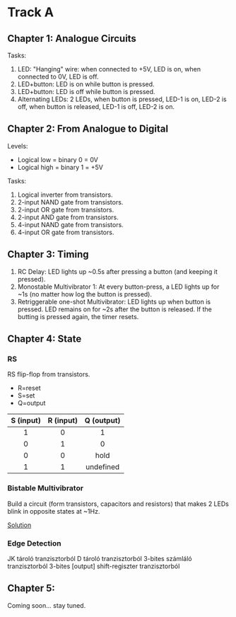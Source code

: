 # Track A

## Chapter 1: Analogue Circuits
Tasks:

1. LED: "Hanging" wire: when connected to +5V, LED is on, when connected to 0V, LED is off.
2. LED+button: LED is on while button is pressed.
3. LED+button: LED is off while button is pressed.
4. Alternating LEDs: 2 LEDs, when button is pressed, LED-1 is on, LED-2 is off, when button is released, LED-1 is off, LED-2 is on.

## Chapter 2: From Analogue to Digital
Levels:

*  Logical low = binary 0 = 0V
*  Logical high = binary 1 = +5V

Tasks:

1. Logical inverter from transistors.
1. 2-input NAND gate from transistors.
1. 2-input OR gate from transistors.
1. 2-input AND gate from transistors.
1. 4-input NAND gate from transistors.
1. 4-input OR gate from transistors.

## Chapter 3: Timing

1. RC Delay: LED lights up ~0.5s after pressing a button (and keeping it pressed).
1. Monostable Multivibrator 1: At every button-press, a LED lights up for ~1s (no matter how log the button is pressed).
2. Retriggerable one-shot Multivibrator: LED lights up when button is pressed. LED remains on for ~2s after the button is released. If the butting is pressed again, the timer resets. 

## Chapter 4: State

### RS

RS flip-flop from transistors.
*  R=reset
*  S=set
*  Q=output

| S (input) | R (input) | Q (output) |
|:---------:|:---------:|:----------:|
| 1         | 0         | 1          |
| 0         | 1         | 0          |
| 0         | 0         | hold       |
| 1         | 1         | undefined  |

### Bistable Multivibrator

Build a circuit (form transistors, capacitors and resistors) that makes 2 LEDs blink in opposite states at ~1Hz.

[Solution](https://www.instructables.com/Simple-Blinking-LED-Circuit/)

### Edge Detection
JK tároló tranzisztorból
D tároló tranzisztorból
3-bites számláló tranzisztorból
3-bites [output] shift-regiszter tranzisztorból

## Chapter 5:

Coming soon... stay tuned.
